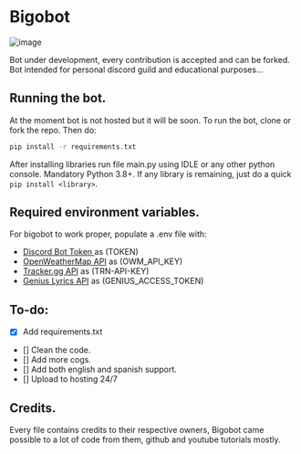 # Bigobot
![image](https://cdn.discordapp.com/attachments/793309880861458473/846617737337110528/bigobot_avatar_chikito.png)

Bot under development, every contribution is accepted and can be forked. Bot intended for personal discord guild and educational purposes...

## Running the bot.
At the moment bot is not hosted but it will be soon. To run the bot, clone or fork the repo. Then do:
```bash
pip install -r requirements.txt
``` 
After installing libraries run file main.py using IDLE or any other python console. Mandatory Python 3.8+. If any library is remaining, just do a quick `pip install <library>`.

## Required environment variables.
For bigobot to work proper, populate a .env file with:
- [Discord Bot Token ](https://discord.com/developers/applications) as (TOKEN)
- [OpenWeatherMap API](https://openweathermap.org/api) as (OWM_API_KEY)
- [Tracker.gg API](https://tracker.gg/developers/apps) as (TRN-API-KEY)
- [Genius Lyrics API](https://genius.com/api-clients) as (GENIUS_ACCESS_TOKEN)

## To-do:
- [x] Add requirements.txt
- [] Clean the code.
- [] Add more cogs.
- [] Add both english and spanish support.
- [] Upload to hosting 24/7

## Credits.
Every file contains credits to their respective owners, Bigobot came possible to a lot of code from them, github and youtube tutorials mostly.
